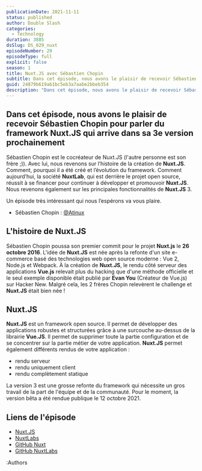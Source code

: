 ```yaml
---
publicationDate: 2021-11-11
status: published
author: Double Slash
categories:
  - Technology
duration: 3885
dsSlug: DS_029_nuxt
episodeNumber: 29
episodeType: full
explicit: false
season: 1
title: Nuxt.JS avec Sébastien Chopin
subtitle: Dans cet épisode, nous avons le plaisir de recevoir Sébastien Chopin pour parler du framework Nuxt.JS qui arrive dans sa 3e version prochainement.
guid: 24879b619ab1bc5eb3a7aabe2bbeb354
description: "Dans cet épisode, nous avons le plaisir de recevoir Sébastien Chopin pour parler du framework Nuxt.JS qui arrive dans sa 3e version prochainement Sébastien Chopin est le cocréateur de Nuxt.JS (l'autre personne est son frère ;)). Avec lui, nous revenons sur l’histoire de la création de Nuxt.JS. Comment, pourquoi il a été créé et l’évolution du framework. Comment aujourd’hui, la société NuxtLab, qui est derrière le projet open source, réussit à se financer pour continuer à développer et promouvoir Nuxt.JS. Nous revenons également sur les principales fonctionnalités de Nuxt.JS 3. Un épisode très intéressant qui nous l’espérons va vous plaire. Sébastien Chopin : @Atinux L'histoire de Nuxt.JS Sébastien Chopin poussa son premier commit pour le projet Nuxt.js le 26 octobre 2016. L'idée de Nuxt.JS est née après la refonte d'un site e-commerce basé des technologies web open source moderne : Vue 2, Node.js et Webpack. À la création de Nuxt.JS, le rendu côté serveur des applications Vue.js relevait plus du hacking que d'une méthode officielle et le seul exemple disponible était publié par Evan You (Créateur de Vue.js) sur Hacker New. Malgré cela, les 2 frères Chopin relevèrent le challenge et Nuxt.JS était bien née ! Nuxt.JS Nuxt.JS est un framework open source. Il permet de développer des applications robustes et structurées grâce à une surcouche au-dessus de la librairie Vue.JS. Il permet de supprimer toute la partie configuration et de se concentrer sur la partie métier de votre application. Nuxt.JS permet également différents rendus de votre application : rendu serveur rendu uniquement client rendu complètement statique La version 3 est une grosse refonte du framework qui nécessite un gros travail de la part de l'équipe et de la communauté. Pour le moment, la version bêta a été rendue publique le 12 octobre 2021. Liens de l'épisode Nuxt.JS NuxtLabs GitHub Nuxt GitHub NuxtLabs Podcast présenté par : Alexandre Duval @xlanex6 Patrick Faramaz @PatrickFaramaz"
---
```


## Dans cet épisode, nous avons le plaisir de recevoir Sébastien Chopin pour parler du framework Nuxt.JS qui arrive dans sa 3e version prochainement

Sébastien Chopin est le cocréateur de Nuxt.JS (l'autre personne est son frère ;)).
Avec lui, nous revenons sur l’histoire de la création de **Nuxt.JS**. Comment, pourquoi il a été créé et l’évolution du framework.
Comment aujourd’hui, la société **NuxtLab**, qui est derrière le projet open source, réussit à se financer pour continuer à développer et promouvoir **Nuxt.JS**.
Nous revenons également sur les principales fonctionnalités de **Nuxt.JS** 3.

Un épisode très intéressant qui nous l’espérons va vous plaire.

- Sébastien Chopin : [@Atinux](https://twitter.com/Atinux)

## L'histoire de Nuxt.JS

Sébastien Chopin poussa son premier commit pour le projet **Nuxt.js** le **26 octobre 2016**. L'idée de **Nuxt.JS** est née après la refonte d'un site e-commerce basé des technologies web open source moderne : Vue 2, Node.js et Webpack.
À la création de **Nuxt.JS**, le rendu côté serveur des applications **Vue.js** relevait plus du hacking que d'une méthode officielle et le seul exemple disponible était publié par **Evan You** (Créateur de Vue.js) sur Hacker New.
Malgré cela, les 2 frères Chopin relevèrent le challenge et **Nuxt.JS** était bien née !

## Nuxt.JS

**Nuxt.JS** est un framework open source. Il permet de développer des applications robustes et structurées grâce à une surcouche au-dessus de la librairie **Vue.JS**.
Il permet de supprimer toute la partie configuration et de se concentrer sur la partie métier de votre application.
**Nuxt.JS** permet également différents rendus de votre application :

- rendu serveur
- rendu uniquement client
- rendu complètement statique

La version 3 est une grosse refonte du framework qui nécessite un gros travail de la part de l'équipe et de la communauté. Pour le moment, la version bêta a été rendue publique le 12 octobre 2021.

## Liens de l'épisode

- [Nuxt.JS](https://nuxtjs.org/)
- [NuxtLabs](https://nuxtlabs.com/)
- [GitHub Nuxt](https://github.com/nuxt)
- [GitHub NuxtLabs](https://github.com/nuxtlabs)

:Authors
